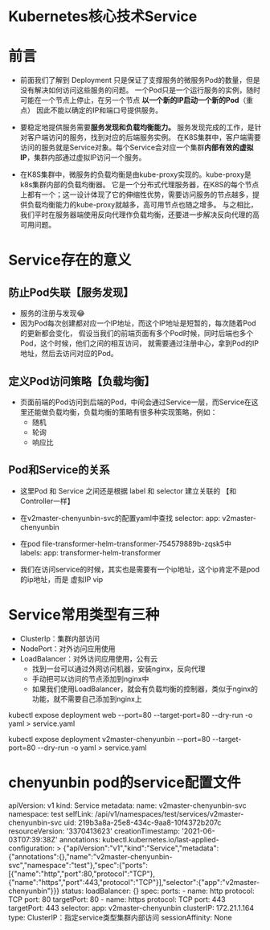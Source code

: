# Kubernetes核心技术Service

# 前言
- 前面我们了解到 Deployment 只是保证了支撑服务的微服务Pod的数量，但是没有解决如何访问这些服务的问题。
一个Pod只是一个运行服务的实例，随时可能在一个节点上停止，在另一个节点
**以一个新的IP启动一个新的Pod**（重点）
因此不能以确定的IP和端口号提供服务。

- 要稳定地提供服务需要**服务发现和负载均衡能力。**
服务发现完成的工作，是针对客户端访问的服务，找到对应的后端服务实例。
在K8S集群中，客户端需要访问的服务就是Service对象。每个Service会对应一个集群**内部有效的虚拟IP**，集群内部通过虚拟IP访问一个服务。
- 在K8S集群中，微服务的负载均衡是由kube-proxy实现的。kube-proxy是k8s集群内部的负载均衡器。
它是一个分布式代理服务器，在K8S的每个节点上都有一个；这一设计体现了它的伸缩性优势，需要访问服务的节点越多，提供负载均衡能力的kube-proxy就越多，高可用节点也随之增多。
与之相比，我们平时在服务器端使用反向代理作负载均衡，还要进一步解决反向代理的高可用问题。



# Service存在的意义

## 防止Pod失联【服务发现】
- 服务的注册与发现😂
- 因为Pod每次创建都对应一个IP地址，而这个IP地址是短暂的，每次随着Pod的更新都会变化，
假设当我们的前端页面有多个Pod时候，同时后端也多个Pod，这个时候，他们之间的相互访问，
就需要通过注册中心，拿到Pod的IP地址，然后去访问对应的Pod。

## 定义Pod访问策略【负载均衡】
- 页面前端的Pod访问到后端的Pod，中间会通过Service一层，而Service在这里还能做负载均衡，负载均衡的策略有很多种实现策略，例如：
    - 随机
    - 轮询
    - 响应比

## Pod和Service的关系
- 这里Pod 和 Service 之间还是根据 label 和 selector 建立关联的 【和Controller一样】
- 在v2master-chenyunbin-svc的配置yaml中查找
  selector:
    app: v2master-chenyunbin
    
-  在pod file-transformer-helm-transformer-754579889b-zqsk5中   
  labels:
    app: transformer-helm-transformer

- 我们在访问service的时候，其实也是需要有一个ip地址，这个ip肯定不是pod的ip地址，而是 虚拟IP vip


# Service常用类型有三种
- ClusterIp：集群内部访问
- NodePort：对外访问应用使用
- LoadBalancer：对外访问应用使用，公有云
    - 找到一台可以通过外网访问机器，安装nginx，反向代理
    - 手动把可以访问的节点添加到nginx中
    - 如果我们使用LoadBalancer，就会有负载均衡的控制器，类似于nginx的功能，就不需要自己添加到nginx上  


kubectl expose deployment web --port=80 --target-port=80 --dry-run -o yaml > service.yaml

kubectl expose deployment v2master-chenyunbin --port=80 --target-port=80 --dry-run -o yaml > service.yaml

# chenyunbin pod的service配置文件

apiVersion: v1
kind: Service
metadata:
  name: v2master-chenyunbin-svc
  namespace: test
  selfLink: /api/v1/namespaces/test/services/v2master-chenyunbin-svc
  uid: 219b3a8a-25e8-434c-9aa8-10f4372b207c
  resourceVersion: '3370413623'
  creationTimestamp: '2021-06-03T07:39:38Z'
  annotations:
    kubectl.kubernetes.io/last-applied-configuration: >
      {"apiVersion":"v1","kind":"Service","metadata":{"annotations":{},"name":"v2master-chenyunbin-svc","namespace":"test"},"spec":{"ports":[{"name":"http","port":80,"protocol":"TCP"},{"name":"https","port":443,"protocol":"TCP"}],"selector":{"app":"v2master-chenyunbin"}}}
status:
  loadBalancer: {}
spec:
  ports:
    - name: http
      protocol: TCP
      port: 80
      targetPort: 80
    - name: https
      protocol: TCP
      port: 443
      targetPort: 443
  selector:
    app: v2master-chenyunbin
  clusterIP: 172.21.1.164
  type: ClusterIP：指定service类型集群内部访问
  sessionAffinity: None
  
  
